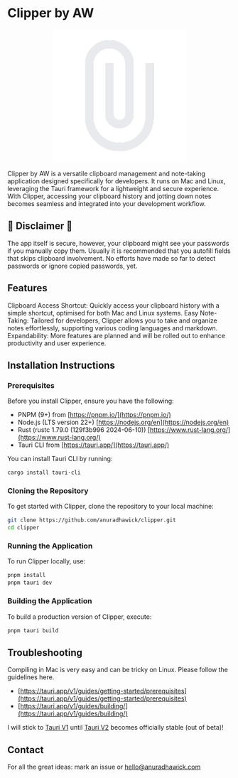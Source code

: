 # Clipper by AW

<p align="center" wi>
  <img src="./src-tauri//icons/icon.png" alt="Clipper by AW" width="300">
</p>

Clipper by AW is a versatile clipboard management and note-taking application designed specifically for developers. It runs on Mac and Linux, leveraging the Tauri framework for a lightweight and secure experience. With Clipper, accessing your clipboard history and jotting down notes becomes seamless and integrated into your development workflow.

## 🛑 Disclaimer 🛑

The app itself is secure, however, your clipboard might see your passwords if you manually copy them. Usually it is recommended that you autofill fields that skips clipboard involvement. No efforts have made so far to detect passwords or ignore copied passwords, yet.

## Features

Clipboard Access Shortcut: Quickly access your clipboard history with a simple shortcut, optimised for both Mac and Linux systems.
Easy Note-Taking: Tailored for developers, Clipper allows you to take and organize notes effortlessly, supporting various coding languages and markdown.
Expandability: More features are planned and will be rolled out to enhance productivity and user experience.

## Installation Instructions

### Prerequisites

Before you install Clipper, ensure you have the following:

- PNPM (9+) from [https://pnpm.io/](https://pnpm.io/)
- Node.js (LTS version 22+) [https://nodejs.org/en](https://nodejs.org/en)
- Rust (rustc 1.79.0 (129f3b996 2024-06-10)) [https://www.rust-lang.org/](https://www.rust-lang.org/)
- Tauri CLI from [https://tauri.app/](https://tauri.app/)

You can install Tauri CLI by running:

```bash
cargo install tauri-cli
```

### Cloning the Repository

To get started with Clipper, clone the repository to your local machine:

```bash
git clone https://github.com/anuradhawick/clipper.git
cd clipper
```

### Running the Application

To run Clipper locally, use:

```bash
pnpm install
pnpm tauri dev
```

### Building the Application

To build a production version of Clipper, execute:

```bash
pnpm tauri build
```

## Troubleshooting

Compiling in Mac is very easy and can be tricky on Linux. Please follow the guidelines here.

* [https://tauri.app/v1/guides/getting-started/prerequisites](https://tauri.app/v1/guides/getting-started/prerequisites)
* [https://tauri.app/v1/guides/building/](https://tauri.app/v1/guides/building/)

I will stick to [Tauri V1](https://tauri.app/v1/guides/) until [Tauri V2](https://v2.tauri.app/blog/tauri-2-0-0-beta/) becomes officially stable (out of beta)!

## Contact

For all the great ideas: mark an issue or [hello@anuradhawick.com](mailto:hello@anuradhawick.com)
